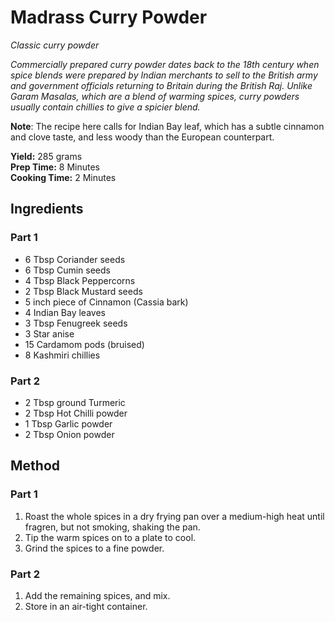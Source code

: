 # Madrass Curry Powder

*Classic curry powder*

*Commercially prepared curry powder dates back to the 18th century when spice blends were prepared by Indian merchants to sell to the British army and government officials returning to Britain during the British Raj.*
*Unlike Garam Masalas, which are a blend of warming spices, curry powders usually contain chillies to give a spicier blend.*

**Note**: The recipe here calls for Indian Bay leaf, which has a subtle cinnamon and clove taste, and less woody than the European counterpart.

**Yield:** 285 grams   
**Prep Time:** 8 Minutes   
**Cooking Time:** 2 Minutes   

## Ingredients
### Part 1
- 6 Tbsp Coriander seeds
- 6 Tbsp Cumin seeds
- 4 Tbsp Black Peppercorns
- 2 Tbsp Black Mustard seeds
- 5 inch piece of Cinnamon (Cassia bark)
- 4 Indian Bay leaves
- 3 Tbsp Fenugreek seeds
- 3 Star anise
- 15 Cardamom pods (bruised)
- 8 Kashmiri chillies
### Part 2  
- 2 Tbsp ground Turmeric
- 2 Tbsp Hot Chilli powder
- 1 Tbsp Garlic powder
- 2 Tbsp Onion powder

## Method
### Part 1
1. Roast the whole spices in a dry frying pan over a medium-high heat until fragren, but not smoking, shaking the pan.
2. Tip the warm spices on to a plate to cool.
3. Grind the spices to a fine powder.
### Part 2
1. Add the remaining spices, and mix.
2. Store in an air-tight container.
